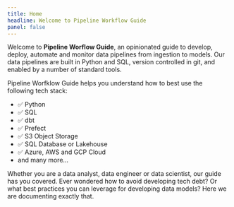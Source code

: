 ```yaml
---
title: Home
headline: Welcome to Pipeline Workflow Guide
panel: false
---
```


Welcome to **Pipeline Worflow Guide**, an opinionated guide to develop, deploy, automate and monitor data pipelines from ingestion to models. Our data pipelines are built in Python and SQL, version controlled in git, and enabled by a number of standard tools.

Pipeline Worfklow Guide helps you understand how to best use the following tech stack:
- ✅ Python
- ✅ SQL
- ✅ dbt
- ✅ Prefect
- ✅ S3 Object Storage
- ✅ SQL Database or Lakehouse
- ✅ Azure, AWS and GCP Cloud
- and many more...

Whether you are a data analyst, data engineer or data scientist, our guide has you covered. Ever wondered how to avoid developing tech debt? Or what best practices you can leverage for developing data models? Here we are documenting exactly that.